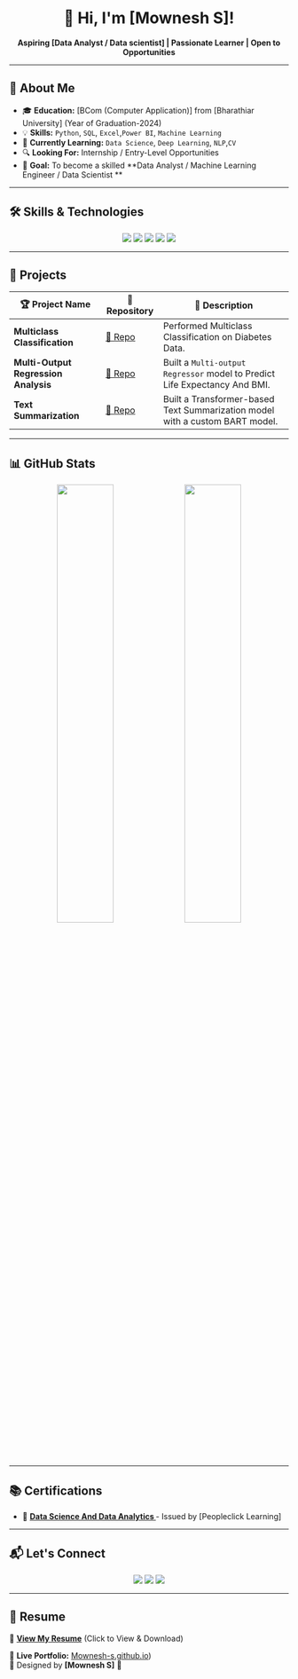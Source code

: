 <h1 align="center">👋 Hi, I'm [Mownesh S]!</h1>

<p align="center">
  <b>Aspiring [Data Analyst / Data scientist] | Passionate Learner | Open to Opportunities</b>
</p>

---

## 🌟 About Me  
- 🎓 **Education:** [BCom (Computer Application)] from [Bharathiar University] (Year of Graduation-2024)  
- 💡 **Skills:** `Python`, `SQL`, `Excel`,`Power BI`, `Machine Learning`
- 📌 **Currently Learning:** `Data Science`, `Deep Learning`, `NLP`,`CV`  
- 🔍 **Looking For:** Internship / Entry-Level Opportunities  
- 🎯 **Goal:** To become a skilled **Data Analyst / Machine Learning Engineer / Data Scientist **  

---

## 🛠 Skills & Technologies  
<p align="center">
  <img src="https://img.shields.io/badge/Python-3776AB?style=for-the-badge&logo=python&logoColor=white" />
  <img src="https://img.shields.io/badge/SQL-4479A1?style=for-the-badge&logo=postgresql&logoColor=white" />
  <img src="https://img.shields.io/badge/PowerBI-F2C811?style=for-the-badge&logo=powerbi&logoColor=black" />
  <img src="https://img.shields.io/badge/Excel-217346?style=for-the-badge&logo=microsoft-excel&logoColor=white" />
  <img src="https://img.shields.io/badge/Machine%20Learning-FF6F00?style=for-the-badge&logo=tensorflow&logoColor=white" />
</p>

---

## 🚀 Projects  

| 🏆 Project Name                | 📁 Repository | 📝 Description |
|--------------------------------|--------------|---------------|
| **Multiclass Classification**  | [📂 Repo](https://github.com/Mownesh-s/Multi-Class-Classification) | Performed Multiclass Classification on Diabetes Data. |
| **Multi-Output Regression Analysis** | [📂 Repo](https://github.com/Mownesh-s/Multi_output_Regression_Analysis) | Built a `Multi-output Regressor` model to Predict Life Expectancy And BMI. |
| **Text Summarization**         | [📂 Repo](https://github.com/Mownesh-s/Text_Summarization) | Built a Transformer-based Text Summarization model with a custom BART model. |

---

## 📊 GitHub Stats  
<p align="center">
  <img src="https://github-readme-stats.vercel.app/api?username=Mownesh-s&show_icons=true&theme=default" width="45%" />
  <img src="https://github-readme-streak-stats.herokuapp.com/?user=Mownesh-s&theme=default" width="45%" />
</p>


---

## 📚 Certifications  
- 🏅 **[Data Science And Data Analytics ](#)** - Issued by [Peopleclick Learning]  

---

## 📬 Let's Connect  
<p align="center">
  <a href="mailto:mowneshsoff@gmail.com"><img src="https://img.shields.io/badge/Email-D14836?style=for-the-badge&logo=gmail&logoColor=white" /></a>
  <a href="https://www.linkedin.com/in/mownesh-s-648010331"><img src="https://img.shields.io/badge/LinkedIn-0A66C2?style=for-the-badge&logo=linkedin&logoColor=white" /></a>
  <a href="https://github.com/Mownesh-s"><img src="https://img.shields.io/badge/GitHub-181717?style=for-the-badge&logo=github&logoColor=white" /></a>
</p>

---
## 📄 Resume  
📌 **[View My Resume]([https://github.com/yourusername/yourrepo/raw/main/resume.pdf](https://github.com/Mownesh-s/Mownesh-s.github.io))** (Click to View & Download)

🔗 **Live Portfolio:** [Mownesh-s.github.io](https://mownesh-s.github.io/))  
🎨 Designed by **[Mownesh S]** 🚀  

